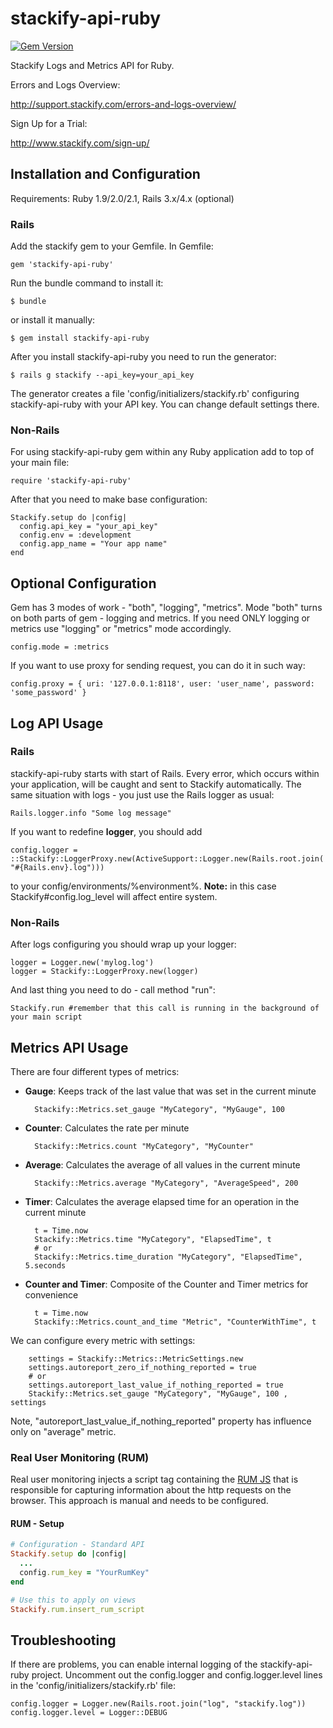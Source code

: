# stackify-api-ruby

[![Gem Version](https://badge.fury.io/rb/stackify-api-ruby.svg)](http://badge.fury.io/rb/stackify-api-ruby)

Stackify Logs and Metrics API for Ruby.

Errors and Logs Overview:

http://support.stackify.com/errors-and-logs-overview/

Sign Up for a Trial:

http://www.stackify.com/sign-up/

## Installation and Configuration

Requirements: Ruby 1.9/2.0/2.1, Rails 3.x/4.x (optional)

### Rails

Add the stackify gem to your Gemfile. In Gemfile:

    gem 'stackify-api-ruby'

Run the bundle command to install it:

    $ bundle

or install it manually:

    $ gem install stackify-api-ruby

After you install stackify-api-ruby you need to run the generator:

    $ rails g stackify --api_key=your_api_key

The generator creates a file 'config/initializers/stackify.rb' configuring stackify-api-ruby with your API key. You can change default settings there.

### Non-Rails

For using stackify-api-ruby gem within any Ruby application add to top of your main file:

    require 'stackify-api-ruby'

After that you need to make base configuration:

    Stackify.setup do |config|
      config.api_key = "your_api_key"
      config.env = :development
      config.app_name = "Your app name"
    end

## Optional Configuration

Gem has 3 modes of work - "both", "logging", "metrics". Mode "both" turns on both parts of gem - logging and metrics.
If you need ONLY logging or metrics use "logging" or "metrics" mode accordingly.

    config.mode = :metrics

If you want to use proxy for sending request, you can do it in such way:

    config.proxy = { uri: '127.0.0.1:8118', user: 'user_name', password: 'some_password' }

## Log API Usage

### Rails

stackify-api-ruby starts with start of Rails. Every error, which occurs within your application, will be caught and sent to Stackify automatically. The same situation with logs - you just use the Rails logger as usual:

    Rails.logger.info "Some log message"

If you want to redefine <b>logger</b>, you should add

    config.logger = ::Stackify::LoggerProxy.new(ActiveSupport::Logger.new(Rails.root.join('log', "#{Rails.env}.log")))

to your config/environments/%environment%. <b>Note:</b> in this case Stackify#config.log_level will affect entire system.

### Non-Rails

After logs configuring you should wrap up your logger:

    logger = Logger.new('mylog.log')
    logger = Stackify::LoggerProxy.new(logger)

And last thing you need to do - call method "run":

    Stackify.run #remember that this call is running in the background of your main script

## Metrics API Usage

There are four different types of metrics:

- **Gauge**: Keeps track of the last value that was set in the current minute

        Stackify::Metrics.set_gauge "MyCategory", "MyGauge", 100

- **Counter**: Calculates the rate per minute

        Stackify::Metrics.count "MyCategory", "MyCounter"

- **Average**: Calculates the average of all values in the current minute

        Stackify::Metrics.average "MyCategory", "AverageSpeed", 200

- **Timer**: Calculates the average elapsed time for an operation in the current minute

        t = Time.now
        Stackify::Metrics.time "MyCategory", "ElapsedTime", t
        # or
        Stackify::Metrics.time_duration "MyCategory", "ElapsedTime", 5.seconds

- **Counter and Timer**: Composite of the Counter and Timer metrics for convenience

        t = Time.now
        Stackify::Metrics.count_and_time "Metric", "CounterWithTime", t

We can configure every metric with settings:

        settings = Stackify::Metrics::MetricSettings.new
        settings.autoreport_zero_if_nothing_reported = true
        # or
        settings.autoreport_last_value_if_nothing_reported = true
        Stackify::Metrics.set_gauge "MyCategory", "MyGauge", 100 , settings

Note, "autoreport_last_value_if_nothing_reported" property has influence only on "average" metric.

### **Real User Monitoring (RUM)**

Real user monitoring injects a script tag containing the [RUM JS](https://stackify.com/retrace-real-user-monitoring/) that is responsible for capturing information about the http requests on the browser. This approach is manual and needs to be configured.

#### RUM - Setup

```ruby
# Configuration - Standard API
Stackify.setup do |config|
  ...
  config.rum_key = "YourRumKey"
end

# Use this to apply on views
Stackify.rum.insert_rum_script
```

## Troubleshooting

If there are problems, you can enable internal logging of the stackify-api-ruby project. Uncomment out the config.logger and config.logger.level lines in the 'config/initializers/stackify.rb' file:

```
config.logger = Logger.new(Rails.root.join("log", "stackify.log"))
config.logger.level = Logger::DEBUG
```
